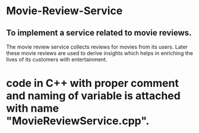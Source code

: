 # Movie-Review-Service
## To implement a service related to movie reviews.

The movie review service collects reviews for movies from its users. Later these
movie reviews are used to derive insights which helps in enriching the lives of its
customers with entertainment.
# code in C++ with proper comment and naming of variable is attached with name "MovieReviewService.cpp".
